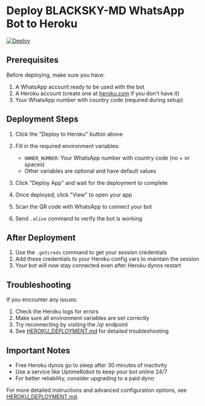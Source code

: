 # Deploy BLACKSKY-MD WhatsApp Bot to Heroku

[![Deploy](https://www.herokucdn.com/deploy/button.svg)](https://heroku.com/deploy?template=https://github.com/madariss5/BLACKSKYMD)

## Prerequisites
Before deploying, make sure you have:
1. A WhatsApp account ready to be used with the bot
2. A Heroku account (create one at [heroku.com](https://heroku.com) if you don't have it)
3. Your WhatsApp number with country code (required during setup)

## Deployment Steps

1. Click the "Deploy to Heroku" button above
2. Fill in the required environment variables:
   - `OWNER_NUMBER`: Your WhatsApp number with country code (no + or spaces)
   - Other variables are optional and have default values

3. Click "Deploy App" and wait for the deployment to complete
4. Once deployed, click "View" to open your app
5. Scan the QR code with WhatsApp to connect your bot
6. Send `.alive` command to verify the bot is working

## After Deployment

1. Use the `.getcreds` command to get your session credentials
2. Add these credentials to your Heroku config vars to maintain the session
3. Your bot will now stay connected even after Heroku dynos restart

## Troubleshooting

If you encounter any issues:
1. Check the Heroku logs for errors
2. Make sure all environment variables are set correctly
3. Try reconnecting by visiting the /qr endpoint
4. See [HEROKU_DEPLOYMENT.md](HEROKU_DEPLOYMENT.md) for detailed troubleshooting

## Important Notes

- Free Heroku dynos go to sleep after 30 minutes of inactivity
- Use a service like UptimeRobot to keep your bot online 24/7
- For better reliability, consider upgrading to a paid dyno

For more detailed instructions and advanced configuration options, see [HEROKU_DEPLOYMENT.md](HEROKU_DEPLOYMENT.md).